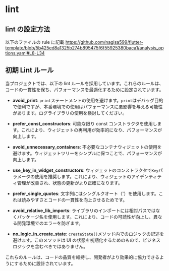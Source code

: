 # lint

## lint の設定方法

以下のファイルの rule に記載
https://github.com/nagisa599/flutter-template/blob/5b425ed8a1325b274b895475f6f55925380baca1/analysis_options.yaml#L8-L34

## 初期 Lint ルール

当プロジェクトでは、以下の lint ルールを採用しています。これらのルールは、コードの一貫性を保ち、パフォーマンスを最適化するために設定されています。

- **avoid_print**: `print`ステートメントの使用を避けます。`print`はデバッグ目的で便利ですが、本番環境での使用はパフォーマンスに悪影響を与える可能性があります。ログライブラリの使用を検討してください。

- **prefer_const_constructors**: 可能な限り const コンストラクタを使用します。これにより、ウィジェットの再利用が効率的になり、パフォーマンスが向上します。

- **avoid_unnecessary_containers**: 不必要なコンテナウィジェットの使用を避けます。ウィジェットツリーをシンプルに保つことで、パフォーマンスが向上します。

- **use_key_in_widget_constructors**: ウィジェットのコンストラクタで`Key`パラメータの使用を推奨します。これにより、ウィジェットのアイデンティティ管理が改善され、状態の更新がより正確になります。

- **prefer_single_quotes**: 文字列にはシングルクオート（'）を使用します。これは読みやすさとコードの一貫性を向上させるためです。

- **avoid_relative_lib_imports**: ライブラリのインポートには相対パスではなくパッケージ名を使用します。これにより、コードの可読性が向上し、異なる開発環境でのエラーを防ぎます。

- **no_logic_in_create_state**: `createState()`メソッド内でのロジックの記述を避けます。このメソッドは UI の状態を初期化するためのもので、ビジネスロジックを含むべきではありません。

これらのルールは、コードの品質を維持し、開発者がより効果的に協力できるようにするために設計されています。
